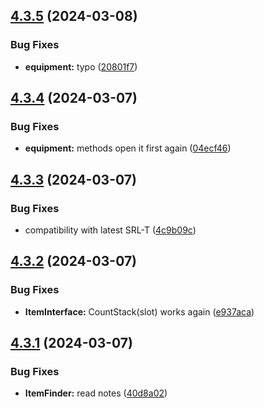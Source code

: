 ## [4.3.5](https://github.com/Torwent/SRL-T/compare/v4.3.4...v4.3.5) (2024-03-08)


### Bug Fixes

* **equipment:** typo ([20801f7](https://github.com/Torwent/SRL-T/commit/20801f78bbf9dda9cbc53654479055b0c92c671d))



## [4.3.4](https://github.com/Torwent/SRL-T/compare/v4.3.3...v4.3.4) (2024-03-07)


### Bug Fixes

* **equipment:** methods open it first again ([04ecf46](https://github.com/Torwent/SRL-T/commit/04ecf46079da6a91bcc0b24ee8f41fd876b86b41))



## [4.3.3](https://github.com/Torwent/SRL-T/compare/v4.3.2...v4.3.3) (2024-03-07)


### Bug Fixes

* compatibility with latest SRL-T ([4c9b09c](https://github.com/Torwent/SRL-T/commit/4c9b09c9365bc1138fd53005b4b89a737878635a))



## [4.3.2](https://github.com/Torwent/SRL-T/compare/v4.3.1...v4.3.2) (2024-03-07)


### Bug Fixes

* **ItemInterface:** CountStack(slot) works again ([e937aca](https://github.com/Torwent/SRL-T/commit/e937acae6fe898d272eb982419c6853e75698454))



## [4.3.1](https://github.com/Torwent/SRL-T/compare/v4.3.0...v4.3.1) (2024-03-07)


### Bug Fixes

* **ItemFinder:** read notes ([40d8a02](https://github.com/Torwent/SRL-T/commit/40d8a020647d1cfdfcbcd73823d1e92191f2c886))



